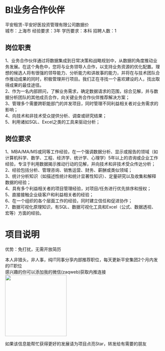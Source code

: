 # BI业务合作伙伴
平安租赁-平安好医投资管理有限公司数据价  
城市：上海市 经验要求：3年 学历要求：本科  招聘人数：1

## 岗位职责
1、业务合作伙伴通过将数据集成到日常决策和战略规划中，从数据的角度推动业务发展。在这个角色中，您将与业务领导人合作，以支持业务资源的优化配置。理想的候选人将有很强的领导能力、分析能力和讲故事的能力，并将在与技术团队合作推动成果的同时，积极管理并行项目。我们正在寻找一个喜欢建设的人，找出取得成果的最佳途径。   
2、作为一名内部顾问，了解业务需求，确定数据请求的范围，综合见解，并与数据分析团队的其他成员合作，向关键业务合作伙伴推荐解决方案；   
3、管理多个需要跨职能部门的并发项目，同时管理不同利益相关者对业务需求的影响；   
4、向技术和非技术受众提供分析、调查或研究结果；   
5、利用诸如SQL、Excel之类的工具来驱动分析；

## 岗位要求
1、MBA/MA/MS或同等工作经验，在一个强调数据分析、显示或报告的领域（如计算机科学、数学、工程、经济学、统计学、心理学）5年以上的咨询或企业工作经验，专注于利用数据揭示推动行动的见解，并向技术和非技术受众传达分析；   
2、经验包括分析、管理咨询、销售运营、财务、薪酬或类似领域；   
3、统计分析知识（如描述性统计和统计显著性知识）、定量研究以及收集和解释数据的经验；   
4、具有多个利益相关者的项目管理经验，对项目/任务进行优先排序和授权；   
5、直接接触企业级客户和利益相关者的经验；   
6、在一个组织的各个层面工作的经验，同时建立信任和促进协作；   
7、数据可视化原理知识，有SQL、数据可视化工具和Excel（公式、数据透视、宏等）方面的经验。

# 项目说明

优势：免打扰，无需开放简历

本人非猎头，非人事，纯IT同事分享内部推荐职位，每天更新平安集团2个月内发的IT职位  
感兴趣的你可以添加我的微信(zaqweb)获取内推连接  
<img src="https://github.com/zaqweb/PA-IT-JOBS/blob/master/WechatICode.jpeg"  height="200" width="200">

如果该信息能帮忙获得更好的发展请为项目点亮Star，转发给有需要的朋友




